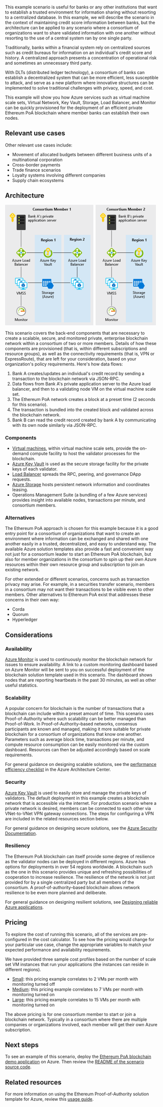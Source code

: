 This example scenario is useful for banks or any other institutions that want to establish a trusted environment for information sharing without resorting to a centralized database. In this example, we will describe the scenario in the context of maintaining credit score information between banks, but the architecture can be applied to any scenario where a consortium of organizations want to share validated information with one another without resorting to the use of a central system ran by one single party.

Traditionally, banks within a financial system rely on centralized sources such as credit bureaus for information on an individual's credit score and history. A centralized approach presents a concentration of operational risk and sometimes an unnecessary third party.

With DLTs (distributed ledger technology), a consortium of banks can establish a decentralized system that can be more efficient, less susceptible to attack, and serve as a new platform where innovative structures can be implemented to solve traditional challenges with privacy, speed, and cost.

This example will show you how Azure services such as virtual machine scale sets, Virtual Network, Key Vault, Storage, Load Balancer, and Monitor can be quickly provisioned for the deployment of an efficient private Ethereum PoA blockchain where member banks can establish their own nodes.

## Relevant use cases

Other relevant use cases include:

- Movement of allocated budgets between different business units of a multinational corporation
- Cross-border payments
- Trade finance scenarios
- Loyalty systems involving different companies
- Supply chain ecosystems

## Architecture

![Decentralized Bank Trust Architecture Diagram](./media/architecture-decentralized-trust.png)

This scenario covers the back-end components that are necessary to create a scalable, secure, and monitored private, enterprise blockchain network within a consortium of two or more members. Details of how these components are provisioned (that is, within different subscriptions and resource groups), as well as the connectivity requirements (that is, VPN or ExpressRoute), that are left for your consideration, based on your organization's policy requirements. Here's how data flows:

1. Bank A creates/updates an individual's credit record by sending a transaction to the blockchain network via JSON-RPC.
2. Data flows from Bank A's private application server to the Azure load balancer, and then to a validating node VM on the virtual machine scale set.
3. The Ethereum PoA network creates a block at a preset time (2 seconds for this scenario).
4. The transaction is bundled into the created block and validated across the blockchain network.
5. Bank B can read the credit record created by bank A by communicating with its own node similarly via JSON-RPC.

### Components

- [Virtual machines](https://azure.microsoft.com/services/virtual-machines), within virtual machine scale sets, provide the on-demand compute facility to host the validator processes for the blockchain.
- [Azure Key Vault](https://azure.microsoft.com/services/key-vault/#product-overview) is used as the secure storage facility for the private keys of each validator.
- [Load Balancer](https://azure.microsoft.com/services/load-balancer/#overview) spreads the RPC, peering, and governance DApp requests.
- [Azure Storage](https://azure.microsoft.com/product-categories/storage) hosts persistent network information and coordinates leasing.
- Operations Management Suite (a bundling of a few Azure services) provides insight into available nodes, transactions per minute, and consortium members.

### Alternatives

The Ethereum PoA approach is chosen for this example because it is a good entry point for a consortium of organizations that want to create an environment where information can be exchanged and shared with one another easily in a trusted, decentralized, and easy to understand way. The available Azure solution templates also provide a fast and convenient way not just for a consortium leader to start an Ethereum PoA blockchain, but also for member organizations in the consortium to spin up their own Azure resources within their own resource group and subscription to join an existing network.

For other extended or different scenarios, concerns such as transaction privacy may arise. For example, in a securities transfer scenario, members in a consortium may not want their transactions to be visible even to other members. Other alternatives to Ethereum PoA exist that addresses these concerns in their own way:

- Corda
- Quorum
- Hyperledger

## Considerations

### Availability

[Azure Monitor][monitor] is used to continuously monitor the blockchain network for issues to ensure availability. A link to a custom monitoring dashboard based on Azure Monitor will be sent to you on successful deployment of the blockchain solution template used in this scenario. The dashboard shows nodes that are reporting heartbeats in the past 30 minutes, as well as other useful statistics.

### Scalability

A popular concern for blockchain is the number of transactions that a blockchain can include within a preset amount of time. This scenario uses Proof-of-Authority where such scalability can be better managed than Proof-of-Work. In Proof-of-Authority&ndash;based networks, consensus participants are known and managed, making it more suitable for private blockchain for a consortium of organizations that know one another. Parameters such as average block time, transactions per minute, and compute resource consumption can be easily monitored via the custom dashboard. Resources can then be adjusted accordingly based on scale requirements.

For general guidance on designing scalable solutions, see the [performance efficiency checklist][scalability] in the Azure Architecture Center.

### Security

[Azure Key Vault][vault] is used to easily store and manage the private keys of validators. The default deployment in this example creates a blockchain network that is accessible via the internet. For production scenario where a private network is desired, members can be connected to each other via VNet-to-VNet VPN gateway connections. The steps for configuring a VPN are included in the related resources section below.

For general guidance on designing secure solutions, see the [Azure Security Documentation][security].

### Resiliency

The Ethereum PoA blockchain can itself provide some degree of resilience as the validator nodes can be deployed in different regions. Azure has options for deployments in over 54 regions worldwide. A blockchain such as the one in this scenario provides unique and refreshing possibilities of cooperation to increase resilience. The resilience of the network is not just provided for by a single centralized party but all members of the consortium. A proof-of-authority&ndash;based blockchain allows network resilience to be even more planned and deliberate.

For general guidance on designing resilient solutions, see [Designing reliable Azure applications](/azure/architecture/framework/resiliency/app-design).

## Pricing

To explore the cost of running this scenario, all of the services are pre-configured in the cost calculator. To see how the pricing would change for your particular use case, change the appropriate variables to match your expected performance and availability requirements.

We have provided three sample cost profiles based on the number of scale set VM instances that run your applications (the instances can reside in different regions).

- [Small][small-pricing]: this pricing example correlates to 2 VMs per month with monitoring turned off
- [Medium][medium-pricing]: this pricing example correlates to 7 VMs per month with monitoring turned on
- [Large][large-pricing]: this pricing example correlates to 15 VMs per month with monitoring turned on

The above pricing is for one consortium member to start or join a blockchain network. Typically in a consortium where there are multiple companies or organizations involved, each member will get their own Azure subscription.

## Next steps

To see an example of this scenario, deploy the [Ethereum PoA blockchain demo application][deploy] on Azure. Then review the [README of the scenario source code][source].

## Related resources

For more information on using the Ethereum Proof-of-Authority solution template for Azure, review this [usage guide][guide].

<!-- links -->
[small-pricing]: https://azure.com/e/4e429d721eb54adc9a1558fae3e67990
[medium-pricing]: https://azure.com/e/bb42cd77437744be8ed7064403bfe2ef
[large-pricing]: https://azure.com/e/e205b443de3e4adfadf4e09ffee30c56
[guide]: https://azure.microsoft.com/blog/ethereum-proof-of-authority-on-azure/
[deploy]: https://portal.azure.com/?pub_source=email&pub_status=success#create/microsoft-azure-blockchain.azure-blockchain-ethereumethereum-poa-consortium
[source]: https://github.com/vitoc/creditscoreblockchain
[monitor]: /azure/monitoring-and-diagnostics/monitoring-overview-azure-monitor
[scalability]: /azure/architecture/framework/scalability/performance-efficiency
[security]: /azure/security
[vault]: https://azure.microsoft.com/services/key-vault
